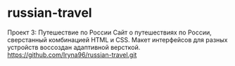 # russian-travel
Проект 3: Путешествие по России
Сайт о путешествиях по России, сверстанный комбинацией HTML и CSS. Макет интерфейсов для разных устройств воссоздан адаптивной версткой. 
https://github.com/Iryna96/russian-travel.git
